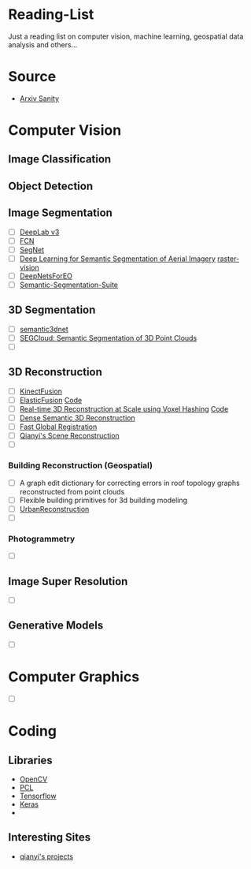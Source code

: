 # Reading-List
Just a reading list on computer vision, machine learning, geospatial data analysis and others...

# Source
* [Arxiv Sanity](http://www.arxiv-sanity.com/)
# Computer Vision
## Image Classification
## Object Detection
## Image Segmentation
- [ ] [DeepLab v3](https://arxiv.org/pdf/1802.02611.pdf)
- [ ] [FCN]()
- [ ] [SegNet]()
- [ ] [Deep Learning for Semantic Segmentation of Aerial Imagery](https://www.azavea.com/blog/2017/05/30/deep-learning-on-aerial-imagery/)
      [raster-vision](https://github.com/azavea/raster-vision)
- [ ] [DeepNetsForEO](https://github.com/nshaud/DeepNetsForEO)
- [ ] [Semantic-Segmentation-Suite](https://github.com/GeorgeSeif/Semantic-Segmentation-Suite)
## 3D Segmentation
- [ ] [semantic3dnet](https://github.com/nsavinov/semantic3dnet)
- [ ] [SEGCloud: Semantic Segmentation of 3D Point Clouds](http://segcloud.stanford.edu/)
- [ ] []()
## 3D Reconstruction
- [ ] [KinectFusion](https://www.microsoft.com/en-us/research/wp-content/uploads/2016/02/ismar2011.pdf)
- [ ] [ElasticFusion](http://www.roboticsproceedings.org/rss11/p01.pdf) [Code](https://github.com/mp3guy/ElasticFusion)
- [ ] [Real-time 3D Reconstruction at Scale using Voxel Hashing](http://niessnerlab.org/papers/2013/4hashing/niessner2013hashing.pdf) [Code](https://github.com/niessner/VoxelHashing)
- [ ] [Dense Semantic 3D Reconstruction](https://ieeexplore.ieee.org/document/7575643/)
- [ ] [Fast Global Registration](https://github.com/IntelVCL/FastGlobalRegistration)
- [ ] [Qianyi's Scene Reconstruction](http://qianyi.info/scene.html)
- [ ] []()
### Building Reconstruction (Geospatial)
- [ ] A graph edit dictionary for correcting errors in roof topology graphs reconstructed from point clouds
- [ ] Flexible building primitives for 3d building modeling
- [ ] [UrbanReconstruction](https://github.com/qianyizh/UrbanReconstruction)
- [ ] []()
### Photogrammetry
- [ ] []()
## Image Super Resolution
- [ ] []()
## Generative Models
- [ ] []()
# Computer Graphics
- [ ] []()
# Coding
## Libraries
* [OpenCV](https://opencv.org/)
* [PCL](http://pointclouds.org/)
* [Tensorflow](https://www.tensorflow.org/)
* [Keras](https://keras.io/)
* []()
## Interesting Sites
* [qianyi's projects](http://qianyi.info/project.html)

